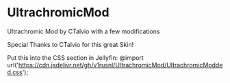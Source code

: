 # UltrachromicMod
 Ultrachromic Mod by CTalvio with a few modifications
 
 Special Thanks to CTalvio for this great Skin!
 

 Put this into the CSS section in Jellyfin:
 @import url('https://cdn.jsdelivr.net/gh/v1rusnl/UltrachromicMod/UltrachromicModded.css');
